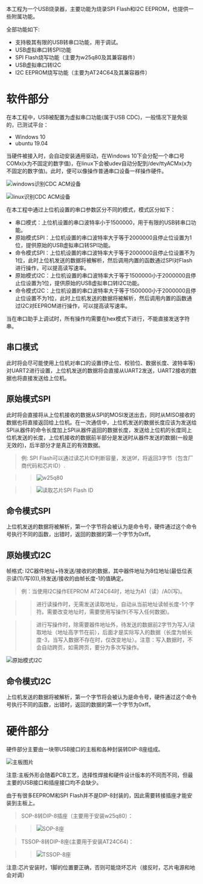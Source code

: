 本工程为一个USB烧录器，主要功能为烧录SPI Flash和I2C EEPROM，也提供一些附属功能。

全部功能如下:

* 支持极其有限的USB转串口功能，用于调试。
* USB虚拟串口转SPI功能
* SPI Flash烧写功能（主要为w25q80及其兼容器件）
* USB虚拟串口转I2C
* I2C EEPROM烧写功能（主要为AT24C64及其兼容器件）

# 软件部分

在本工程中，USB被配置为虚拟串口功能(属于USB CDC)，一般情况下是免驱的，已测试平台：

* Windows 10
* ubuntu 19.04

当硬件被接入时，会自动安装通用驱动，在Windows 10下会分配一个串口号COMx(x为不固定的数字值)，在linux下会被udev自动分配到/dev/ttyACMx(x为不固定的数字值)。此时，便可以像操作普通串口设备一样操作硬件。

![windows识别CDC ACM设备](windows_com.jpg)

![linux识别CDC ACM设备](linux_ttyacm.jpg)


在本工程中通过上位机设置的串口参数区分不同的模式，模式区分如下：

* 串口模式：上位机设置的串口波特率小于1500000，用于有限的USB转串口功能。
* 原始模式SPI：上位机设置的串口波特率大于等于2000000且停止位设置为1位，提供原始的USB虚拟串口转SPI功能。
* 命令模式SPI：上位机设置的串口波特率大于等于2000000且停止位设置不为1位，此时上位机发送的数据将被解析，然后调用内置的函数通过SPI对Flash进行操作，可以提高读写速率。
* 原始模式I2C：上位机设置的串口波特率大于等于1500000小于2000000且停止位设置为1位，提供原始的USB虚拟串口转I2C功能。
* 命令模式I2C：上位机设置的串口波特率大于等于1500000小于2000000且停止位设置不为1位，此时上位机发送的数据将被解析，然后调用内置的函数通过I2C对EEPROM进行操作，可以提高读写速率。

当在串口助手上调试时，所有操作均需要在hex模式下进行，不能直接发送字符串。

## 串口模式

此时将会尽可能使用上位机对串口的设置(停止位、校验位、数据长度、波特率等)对UART2进行设置，上位机发送的数据将会直接从UART2发送，UART2接收的数据也将直接发送给上位机。

## 原始模式SPI

此时将会直接将从上位机接收的数据从SPI的MOSI发送出去，同时从MISO接收的数据也将直接返回给上位机。在一次通信中，上位机发送的数据长度应该为发送给SPI从器件的命令长度加上SPI从器件返回的数据长度，发送给上位机的长度同上位机发送的长度，上位机接收的数据前半部分是发送时从器件发送的数据(一般是无效的)，后半部分才是真正的有效数据。

> 例: SPI Flash可以通过读芯片ID判断容量，发送9f，将返回3字节（包含厂商代码和芯片ID）.

>> ![w25q80](w25q80_Id.jpg)

>> ![读取芯片SPI Flash ID](Mode_SPI_RAW.jpg)

## 命令模式SPI

上位机发送的数据将被解析，第一个字节将会被认为是命令号，硬件通过这个命令号执行不同的函数，出错时，返回的数据的第一个字节为0xff。

## 原始模式I2C

帧格式: I2C器件地址+待发送/接收的的数据，其中器件地址为8位地址(最低位表示读(1)/写(0)),待发送/接收的由帧长度-1的值确定。

>例：当使用I2C操作EEPROM AT24C64时，地址为A1（读）/A0(写)。

>> 进行读操作时，无需发送读取地址，自动从当前地址读帧长度-1个字符。需要改变地址时，需要使用写操作(不写入任何数据)。

>> 进行写操作时，除需要器件地址外，待发送的数据前2字节为写入/读取地址（地址高字节在前），后面才是实际写入的数据（长度为帧长度-3，当写入数据不存在时，仅改变地址）。注意：写入数据时，不会自动跨页，如需跨页，要分为多次写操作。

![原始模式I2C](Mode_I2C_RAW.jpg)

## 命令模式I2C

上位机发送的数据将被解析，第一个字节将会被认为是命令号，硬件通过这个命令号执行不同的函数，出错时，返回的数据的第一个字节为0xff。

# 硬件部分

硬件部分主要由一块带USB接口的主板和各种封装转DIP-8座组成。

![主板图片](USB_Flasher_Main.jpg)

注意:主板外形会随着PCB工艺，选择性焊接和硬件设计版本的不同而不同，但最主要的USB接口和插座接口均不会缺少。

由于有很多EEPROM和SPI Flash并不是DIP-8封装的，因此需要转接插座才能安装到主板上。

> SOP-8转DIP-8插座（主要用于安装w25q80）：

>> ![SOP-8座](SOP-8_2_DIP-8.jpg)

> TSSOP-8转DIP-8座(主要用于安装AT24C64)：

>> ![TSSOP-8座](TSSOP-8_2_DIP-8.jpg)


注意:芯片安装时，1脚的位置要正确，否则可能烧坏芯片（接反时，芯片电源和地会对调）

